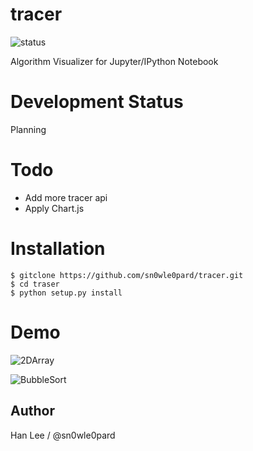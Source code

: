 # tracer
![status](https://img.shields.io/badge/status-unstable-red.svg)

Algorithm Visualizer for Jupyter/IPython Notebook

# Development Status
Planning

# Todo
- Add more tracer api
- Apply Chart.js

# Installation
```console
$ gitclone https://github.com/sn0wle0pard/tracer.git
$ cd traser
$ python setup.py install
```
# Demo
![2DArray](http://i.imgur.com/pRHVLcN.gif)

![BubbleSort](http://i.imgur.com/yveLVHX.gif)

Author
------

Han Lee / @sn0wle0pard
